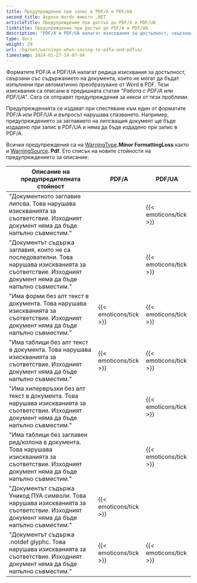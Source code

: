 ```yaml
---
title: Предупреждение при запис в PDF/A и PDF/UA
second_title: Aspose.Words вместо .NET
articleTitle: Предупреждение при достъп до PDF/A и PDF/UA
linktitle: Предупреждение при достъп до PDF/A и PDF/UA
description: "PDF/A и PDF/UA налагат изисквания за достъпност, свързани със съдържанието на документи. При пестене на PDF/A или PDF/UA в C# и въпросът нарушава спазването на изискванията, издава се предупреждение."
type: docs
weight: 29
url: /bg/net/warnings-when-saving-to-pdfa-and-pdfua/
timestamp: 2024-01-27-14-07-04
---
```


Форматите PDF/A и PDF/UA налагат редица изисквания за достъпност, свързани със съдържанието на документа, които не могат да бъдат изпълнени при автоматично преобразуване от Word в PDF. Тези изисквания са описани в предишната статия *"Работа с PDF/A или PDF/UA"*. Сега се отправят предупреждения за някои от тези проблеми.

Предупрежденията се издават при спестяване към един от форматите PDF/A или PDF/UA и въпросът нарушава спазването. Например, предупреждението за заглавието на липсващия документ ще бъде издадено при запис в PDF/UA и няма да бъде издадено при запис в PDF/A.

Всички предупреждения са на [WarningType](https://reference.aspose.com/words/net/aspose.words/warningtype/)**.Minor FormattingLoss** както и [WarningSource](https://reference.aspose.com/words/net/aspose.words/warningsource/)**. Pdf**. Ето списък на новите стойности на предупреждението за описание:

|  Описание на предупредителната стойност |  PDF/A |  PDF/UA |
|  ------------------------------------------------------------  |  ----------------------  |  ----------------------  |
|  "Документното заглавие липсва. Това нарушава изискванията за съответствие. Изходният документ няма да бъде напълно съвместим." |                          |   {{< emoticons/tick >}}  |
|  "Документът съдържа заглавия, които не са последователни. Това нарушава изискванията за съответствие. Изходният документ няма да бъде напълно съвместим." |                          |   {{< emoticons/tick >}}  |
|  "Има форми без алт текст в документа. Това нарушава изискванията за съответствие. Изходният документ няма да бъде напълно съвместим." |   {{< emoticons/tick >}}  |   {{< emoticons/tick >}}  |
|  "Има таблици без алт текст в документа. Това нарушава изискванията за съответствие. Изходният документ няма да бъде напълно съвместим." |   {{< emoticons/tick >}}  |   {{< emoticons/tick >}}  |
|  "Има хипервръзки без алт текст в документа. Това нарушава изискванията за съответствие. Изходният документ няма да бъде напълно съвместим." |                          |   {{< emoticons/tick >}}  |
|  "Има таблици без заглавен ред/колона в документа. Това нарушава изискванията за съответствие. Изходният документ няма да бъде напълно съвместим." |                          |   {{< emoticons/tick >}}  |
|  "Документът съдържа Уникод ПУА символи. Това нарушава изискванията за съответствие. Изходният документ няма да бъде напълно съвместим." |   {{< emoticons/tick >}}  |                          |
|  "Документът съдържа .notdef glyphс. Това нарушава изискванията за съответствие. Изходният документ няма да бъде напълно съвместим." |   {{< emoticons/tick >}}  |   {{< emoticons/tick >}}  |

